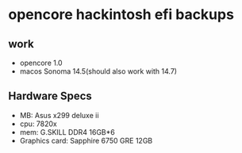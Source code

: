 # opencore hackintosh efi backups
## work
- opencore 1.0
- macos Sonoma 14.5(should also work with 14.7)
## Hardware Specs
- MB: Asus x299 deluxe ii
- cpu: 7820x
- mem: G.SKILL DDR4 16GB*6
- Graphics card: Sapphire 6750 GRE 12GB


